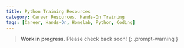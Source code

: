 ```yaml
---
title: Python Training Resources
category: Career Resources, Hands-On Training
tags: [Career, Hands-On, Homelab, Python, Coding]
---
```


> **Work in progress**. Please check back soon!
{: .prompt-warning }

